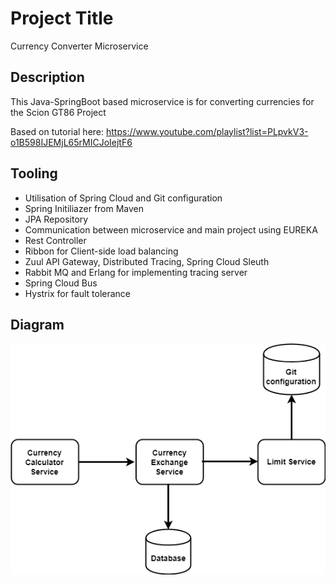 # Project Title

Currency Converter Microservice

## Description
 This Java-SpringBoot based microservice is for converting currencies for the Scion GT86 Project
 
 Based on tutorial here: https://www.youtube.com/playlist?list=PLpvkV3-o1B598IJEMjL65rMICJoIejtF6

## Tooling

* Utilisation of Spring Cloud and Git configuration
* Spring Initiliazer from Maven
* JPA Repository
* Communication between microservice and main project using EUREKA
* Rest Controller
* Ribbon for Client-side load balancing
* Zuul API Gateway, Distributed Tracing, Spring Cloud Sleuth
* Rabbit MQ and Erlang for implementing tracing server
* Spring Cloud Bus
* Hystrix for fault tolerance

## Diagram

![Currency Converter Microservice](assets/images/currency-converter-microservice.png "Microservice Diagram")